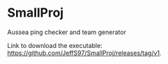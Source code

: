 # SmallProj
Aussea ping checker and team generator

Link to download the executable:
https://github.com/JeffS97/SmallProj/releases/tag/v1.
